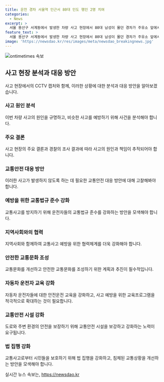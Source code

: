 ```yaml
---
title: 운전 경차 서울역 인근서 80대 인도 행인 2명 치여
categories:
  - News
excerpt: >
  서울 용산구 서계동에서 발생한 차량 사고 현장에서 80대 남성이 몰던 경차가 주유소 앞에서 행인 2명을 들이받는 사고가 발생했습니다. 사고차량은 행인 1명을 친 뒤 20미터를 이동해 다른 행인을 치고 벽을 들이받고 멈춘 것으로 전해졌습니다. 피해자 2명은 병원으로 이송되었지만 생명에는 지장이 없다고 합니다. 사고차량 운전자는 음주 상태가 아니었던 것으로 밝혀졌습니다.
feature_text: >
  서울 용산구 서계동에서 발생한 차량 사고 현장에서 80대 남성이 몰던 경차가 주유소 앞에서 행인 2명을 들이받는 사고가 발생했습니다. 사고차량은 행인 1명을 친 뒤 20미터를 이동해 다른 행인을 치고 벽을 들이받고 멈춘 것으로 전해졌습니다. 피해자 2명은 병원으로 이송되었지만 생명에는 지장이 없다고 합니다. 사고차량 운전자는 음주 상태가 아니었던 것으로 밝혀졌습니다.
image: 'https://newsdao.kr/res/images/meta/newsdao_breakingnews.jpg'
---
```


<p><img src="https://newsdao.kr/res/images/meta/newsdao_breakingnews.jpg" alt="ontimetimes 속보" /></p>

<h2 data-ke-size="size26">사고 현장 분석과 대응 방안</h2>

<p data-ke-size="size16">사고 현장에서의 CCTV 캡처와 함께, 이러한 상황에 대한 분석과 대응 방안을 알아보겠습니다.</p>

<h3>사고 원인 분석</h3>

<p data-ke-size="size16">이번 차량 사고의 원인을 규명하고, 비슷한 사고를 예방하기 위해 사건을 분석해야 합니다.</p>

<h3>주요 결론</h3>

<p data-ke-size="size16">사고 현장의 주요 결론과 경찰의 조사 결과에 따라 사고의 원인과 책임이 추적되어야 합니다.</p>

<h3>교통안전 대응 방안</h3>

<p data-ke-size="size16">이러한 사고가 발생하지 않도록 하는 데 필요한 교통안전 대응 방안에 대해 고찰해봐야 합니다.</p>

<h3>예방을 위한 교통법규 준수 강화</h3>

<p data-ke-size="size16">교통사고를 방지하기 위해 운전자들의 교통법규 준수를 강화하는 방안을 모색해야 합니다.</p>

<h3>지역사회와의 협력</h3>

<p data-ke-size="size16">지역사회와 함께하여 교통사고 예방을 위한 협력체계를 더욱 강화해야 합니다.</p>

<h3>안전한 교통문화 조성</h3>

<p data-ke-size="size16">교통문화를 개선하고 안전한 교통문화를 조성하기 위한 계획과 추진이 필수적입니다.</p>

<h3>자동차 운전자 교육 강화</h3>

<p data-ke-size="size16">자동차 운전자들에 대한 안전운전 교육을 강화하고, 사고 예방을 위한 교육프로그램을 적극적으로 확대하는 것이 필요합니다.</p>

<h3>교통안전 시설 강화</h3>

<p data-ke-size="size16">도로와 주변 환경의 안전을 보장하기 위해 교통안전 시설을 보강하고 강화하는 노력이 요구됩니다.</p>

<h3>법 집행 강화</h3>

<p data-ke-size="size16">교통사고로부터 시민들을 보호하기 위해 법 집행을 강화하고, 침체된 교통상황을 개선하는 방안을 모색해야 합니다.</p>
실시간 뉴스 속보는, <a href="https://newsdao.kr" rel="dofollow">https://newsdao.kr</a>


